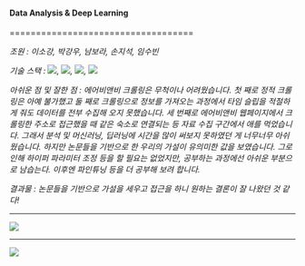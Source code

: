 #### Data Analysis & Deep Learning

===================================

*조원 : 이소강, 박강우, 남보라, 손지석, 임수빈*

*기술 스택 : <img src="https://img.shields.io/badge/Python-E34F26?style=for-the-badge&logo=python&logoColor=white">, <img src="https://img.shields.io/badge/TensorFlow-E34F26?style=for-the-badge&logo=TensorFlow&logoColor=white">, <img src="https://img.shields.io/badge/Selenium-E34F26?style=for-the-badge&logo=Selenium&logoColor=white">, <img src="https://img.shields.io/badge/pandas-E34F26?style=for-the-badge&logo=pandas&logoColor=white">*

*아쉬운 점 및 잘한 점 : 에어비앤비 크롤링은 무척이나 어려웠습니다. 첫 째로 정적 크롤링은 아예 불가했고 둘 째로 크롤링으로 정보를 가져오는 과정에서 타임 슬립을 적절하게 줘도 데이터를 전부 수집해 오지 못했습니다. 세 번째로 에어비앤비 웹페이지에서 크롤링한 주소로 접근했을 때 같은 숙소로 연결되는 등 자료 수집 구간에서 애를 먹었습니다. 그래서 분석 및 머신러닝, 딥러닝에 시간을 많이 써보지 못하였던 게 너무너무 아쉬웠습니다. 하지만 논문들을 기반으로 한 우리의 가설이 유의미한 값을 보였습니다. 그로인해 하이퍼 파라미터 조정 등을 할 필요는 없었지만, 공부하는 과정에선 아쉬운 부분으로 남습는다. 이후엔 파인튜닝 등을 더 공부해 보려 합니다.*

*결과물 : 논문들을 기반으로 가설을 세우고 접근을 하니 원하는 결론이 잘 나왔던 것 같다!*

----------------------------------------------------------------------------------------------------------------------

<img src="https://user-images.githubusercontent.com/111858761/217210117-b58a98d3-52aa-451e-89ec-291ef05515e2.png">

-----------------------------------------------------------------------------------------------------------------------

<img src="https://user-images.githubusercontent.com/111858761/217210275-5936e03d-a38f-4363-85b3-ecc6e6af7604.png">
